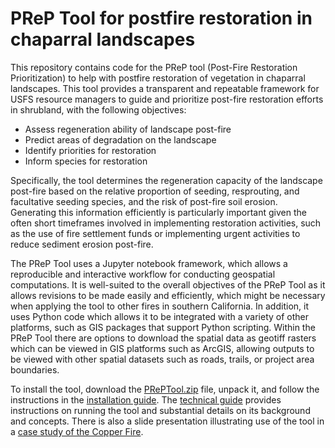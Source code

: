 # PReP Tool for postfire restoration in chaparral landscapes

This repository contains code for the PReP tool (Post-Fire Restoration Prioritization) to help with postfire
restoration of vegetation in chaparral landscapes. This tool provides a transparent and repeatable framework for USFS resource managers to guide and
prioritize post-fire restoration efforts in shrubland, with the following objectives:

* Assess regeneration ability of landscape post-fire
* Predict areas of degradation on the landscape
* Identify priorities for restoration
* Inform species for restoration

Specifically, the tool determines the regeneration capacity of the landscape post-fire based on the relative
proportion of seeding, resprouting, and facultative seeding species, and the risk of post-fire soil erosion.
Generating this information efficiently is particularly important given the often short timeframes involved in
implementing restoration activities, such as the use of fire settlement funds or implementing urgent activities
to reduce sediment erosion post-fire.

The PReP Tool uses a Jupyter notebook framework, which allows a reproducible and interactive workflow
for conducting geospatial computations. It is well-suited to the overall objectives of the PReP Tool as it
allows revisions to be made easily and efficiently, which might be necessary when applying the tool to other
fires in southern California. In addition, it uses Python code which allows it to be integrated with a variety of
other platforms, such as GIS packages that support Python scripting. Within the PReP Tool there are options
to download the spatial data as geotiff rasters which can be viewed in GIS platforms such as ArcGIS,
allowing outputs to be viewed with other spatial datasets such as roads, trails, or project area boundaries.

To install the tool, download the [PRePTool.zip](https://github.com/adhollander/postfire/raw/master/PReP_Tool.zip) file, unpack it, and follow
the instructions in the [installation guide](https://github.com/adhollander/postfire/raw/master/Postfire_Restoration_Prioritization_Tool_Installation_Instructions.pdf). 
The [technical guide](https://github.com/adhollander/postfire/raw/master/Postfire_Restoration_Priorization_Tool_Technical_Guide.pdf) 
provides instructions on running the tool and substantial details on its background and concepts.
There is also a slide presentation illustrating use of the tool in a [case study of the Copper Fire](https://github.com/adhollander/postfire/raw/master/PReP_Tool_Copper_Fire_Case_Study.pdf).

